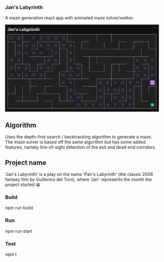 ### Jan's Labyrinth

A maze generation react app with animated maze solver/walker.

![Jan's Labyrityhm](screenshot.jpg)

## Algorithm

Uses the depth-first search / backtracking algorithm to generate a maze. The maze solver is based off the same algorithm but has some added features, namely line-of-sight detection of the exit and dead end corridors.

## Project name

'Jan's Labyrinth' is a play on the name 'Pan's Labyrinth' (the classic 2006 fantasy film by Guillermo del Toro), where 'Jan' represents the month the project started :grinning:

### Build

npm run build

### Run

npm run start

### Test

npm t
